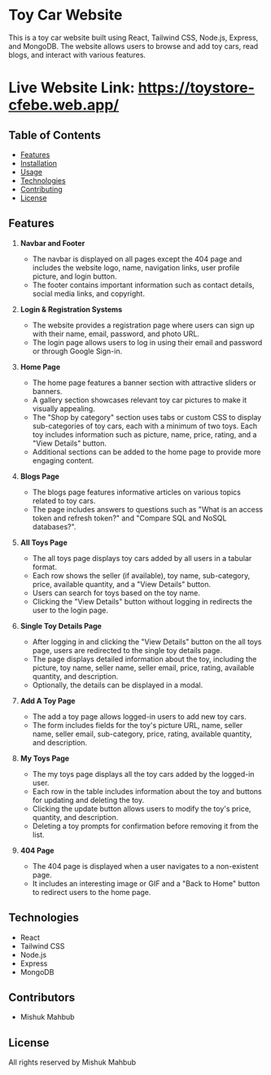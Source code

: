 # Toy Car Website

This is a toy car website built using React, Tailwind CSS, Node.js, Express, and MongoDB. The website allows users to browse and add toy cars, read blogs, and interact with various features.

# Live Website Link: https://toystore-cfebe.web.app/

## Table of Contents
- [Features](#features)
- [Installation](#installation)
- [Usage](#usage)
- [Technologies](#technologies)
- [Contributing](#contributing)
- [License](#license)

## Features

1. **Navbar and Footer**
   - The navbar is displayed on all pages except the 404 page and includes the website logo, name, navigation links, user profile picture, and login button.
   - The footer contains important information such as contact details, social media links, and copyright.

2. **Login & Registration Systems**
   - The website provides a registration page where users can sign up with their name, email, password, and photo URL.
   - The login page allows users to log in using their email and password or through Google Sign-in.

3. **Home Page**
   - The home page features a banner section with attractive sliders or banners.
   - A gallery section showcases relevant toy car pictures to make it visually appealing.
   - The "Shop by category" section uses tabs or custom CSS to display sub-categories of toy cars, each with a minimum of two toys. Each toy includes information such as picture, name, price, rating, and a "View Details" button.
   - Additional sections can be added to the home page to provide more engaging content.

4. **Blogs Page**
   - The blogs page features informative articles on various topics related to toy cars.
   - The page includes answers to questions such as "What is an access token and refresh token?" and "Compare SQL and NoSQL databases?".

5. **All Toys Page**
   - The all toys page displays toy cars added by all users in a tabular format.
   - Each row shows the seller (if available), toy name, sub-category, price, available quantity, and a "View Details" button.
   - Users can search for toys based on the toy name.
   - Clicking the "View Details" button without logging in redirects the user to the login page.

6. **Single Toy Details Page**
   - After logging in and clicking the "View Details" button on the all toys page, users are redirected to the single toy details page.
   - The page displays detailed information about the toy, including the picture, toy name, seller name, seller email, price, rating, available quantity, and description.
   - Optionally, the details can be displayed in a modal.

7. **Add A Toy Page**
   - The add a toy page allows logged-in users to add new toy cars.
   - The form includes fields for the toy's picture URL, name, seller name, seller email, sub-category, price, rating, available quantity, and description.

8. **My Toys Page**
   - The my toys page displays all the toy cars added by the logged-in user.
   - Each row in the table includes information about the toy and buttons for updating and deleting the toy.
   - Clicking the update button allows users to modify the toy's price, quantity, and description.
   - Deleting a toy prompts for confirmation before removing it from the list.

9. **404 Page**
   - The 404 page is displayed when a user navigates to a non-existent page.
   - It includes an interesting image or GIF and a "Back to Home" button to redirect users to the home page.



## Technologies

- React
- Tailwind CSS
- Node.js
- Express
- MongoDB

## Contributors

- Mishuk Mahbub

## License

All rights reserved by Mishuk Mahbub


